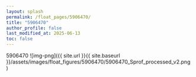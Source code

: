 ```yaml
---
layout: splash
permalink: /float_pages/5906470/
title: "5906470"
author_profile: false
last_modified_at: 2025-06-13
toc: false
---
```

 
5906470
![img-png]({{ site.url }}{{ site.baseurl }}/assets/images/float_figures/5906470/5906470_Sprof_processed_v2.png)